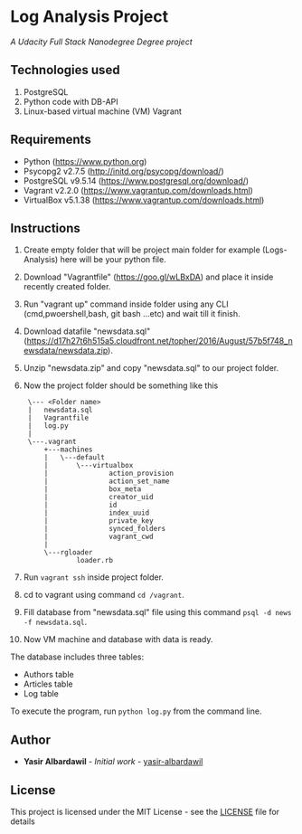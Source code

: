 # Log Analysis Project
*A Udacity Full Stack Nanodegree Degree project*
## Technologies used

1.  PostgreSQL
2.  Python code with DB-API
3.  Linux-based virtual machine (VM) Vagrant

## Requirements
- Python  (https://www.python.org)
- Psycopg2 v2.7.5  (http://initd.org/psycopg/download/)
- PostgreSQL v9.5.14  (https://www.postgresql.org/download/)
- Vagrant v2.2.0  (https://www.vagrantup.com/downloads.html) 
- VirtualBox v5.1.38  (https://www.vagrantup.com/downloads.html)

## Instructions
1. Create empty folder that will be project main folder for example (Logs-Analysis) here will be your python file.
2. Download "Vagrantfile" (https://goo.gl/wLBxDA) and place it inside recently created folder.
3. Run "vagrant up" command inside folder using any CLI (cmd,pwoershell,bash, git bash ...etc) and wait till it finish.
4. Download datafile "newsdata.sql" (https://d17h27t6h515a5.cloudfront.net/topher/2016/August/57b5f748_newsdata/newsdata.zip).
5. Unzip "newsdata.zip" and copy "newsdata.sql" to our project folder.
6. Now the project folder should be something like this

	    \--- <Folder name>
	    |   newsdata.sql
	    |   Vagrantfile
	    |   log.py
	    |   
	    \---.vagrant
	        +---machines
	        |   \---default
	        |       \---virtualbox
	        |               action_provision
	        |               action_set_name
	        |               box_meta
	        |               creator_uid
	        |               id
	        |               index_uuid
	        |               private_key
	        |               synced_folders
	        |               vagrant_cwd
	        |               
	        \---rgloader
	                loader.rb

7. Run `vagrant ssh` inside project folder.
8. cd to vagrant using command `cd /vagrant`. 
9. Fill database from "newsdata.sql" file using this command `psql -d news -f newsdata.sql`.
10. Now VM machine and database with data is ready.

The database includes three tables:
-   Authors table
-   Articles table
-   Log table

To execute the program, run  `python log.py`  from the command line.

## Author

-   **Yasir Albardawil**  -  _Initial work_  -  [yasir-albardawil](https://github.com/yasir-albardawil)

## License

This project is licensed under the MIT License - see the  [LICENSE](https://github.com/yasir-albardawil/log-analysis-project/blob/master/LICENSE)  file for details
